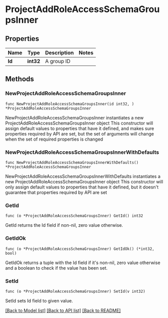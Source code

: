 # ProjectAddRoleAccessSchemaGroupsInner

## Properties

Name | Type | Description | Notes
------------ | ------------- | ------------- | -------------
**Id** | **int32** | A group ID | 

## Methods

### NewProjectAddRoleAccessSchemaGroupsInner

`func NewProjectAddRoleAccessSchemaGroupsInner(id int32, ) *ProjectAddRoleAccessSchemaGroupsInner`

NewProjectAddRoleAccessSchemaGroupsInner instantiates a new ProjectAddRoleAccessSchemaGroupsInner object
This constructor will assign default values to properties that have it defined,
and makes sure properties required by API are set, but the set of arguments
will change when the set of required properties is changed

### NewProjectAddRoleAccessSchemaGroupsInnerWithDefaults

`func NewProjectAddRoleAccessSchemaGroupsInnerWithDefaults() *ProjectAddRoleAccessSchemaGroupsInner`

NewProjectAddRoleAccessSchemaGroupsInnerWithDefaults instantiates a new ProjectAddRoleAccessSchemaGroupsInner object
This constructor will only assign default values to properties that have it defined,
but it doesn't guarantee that properties required by API are set

### GetId

`func (o *ProjectAddRoleAccessSchemaGroupsInner) GetId() int32`

GetId returns the Id field if non-nil, zero value otherwise.

### GetIdOk

`func (o *ProjectAddRoleAccessSchemaGroupsInner) GetIdOk() (*int32, bool)`

GetIdOk returns a tuple with the Id field if it's non-nil, zero value otherwise
and a boolean to check if the value has been set.

### SetId

`func (o *ProjectAddRoleAccessSchemaGroupsInner) SetId(v int32)`

SetId sets Id field to given value.



[[Back to Model list]](../README.md#documentation-for-models) [[Back to API list]](../README.md#documentation-for-api-endpoints) [[Back to README]](../README.md)


